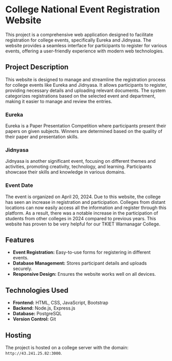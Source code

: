 # College National Event Registration Website

This project is a comprehensive web application designed to facilitate registration for college events, specifically Eureka and Jidnyasa. The website provides a seamless interface for participants to register for various events, offering a user-friendly experience with modern web technologies.

## Project Description

This website is designed to manage and streamline the registration process for college events like Eureka and Jidnyasa. It allows participants to register, providing necessary details and uploading relevant documents. The system categorizes registrations based on the selected event and department, making it easier to manage and review the entries.

### Eureka

Eureka is a Paper Presentation Competition where participants present their papers on given subjects. Winners are determined based on the quality of their paper and presentation skills.

### Jidnyasa

Jidnyasa is another significant event, focusing on different themes and activities, promoting creativity, technology, and learning. Participants showcase their skills and knowledge in various domains.

### Event Date

The event is organized on April 20, 2024. Due to this website, the college has seen an increase in registration and participation. Colleges from distant locations can now easily access all the information and register through this platform. As a result, there was a notable increase in the participation of students from other colleges in 2024 compared to previous years. This website has proven to be very helpful for our TKIET Warnanagar College.


## Features

- **Event Registration:** Easy-to-use forms for registering in different events.
- **Database Management:** Stores participant details and uploads securely.
- **Responsive Design:** Ensures the website works well on all devices.

## Technologies Used

- **Frontend:** HTML, CSS, JavaScript, Bootstrap
- **Backend:** Node.js, Express.js
- **Database:** PostgreSQL
- **Version Control:** Git

## Hosting

The project is hosted on a college server with the domain: `http://43.241.25.82:3000`.

